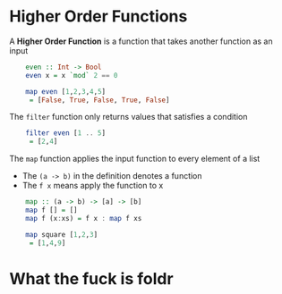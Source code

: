 # Higher Order Functions

A **Higher Order Function** is a function that takes another function as an input

``` Haskell
    even :: Int -> Bool
    even x = x `mod` 2 == 0

    map even [1,2,3,4,5] 
     = [False, True, False, True, False]
```

The `filter` function only returns values that satisfies a condition

``` Haskell
    filter even [1 .. 5]
     = [2,4]
```

The `map` function applies the input function to every element of a list
* The `(a -> b)` in the definition denotes a function
* The `f x` means apply the function to x 
``` Haskell 
    map :: (a -> b) -> [a] -> [b]
    map f [] = []
    map f (x:xs) = f x : map f xs

    map square [1,2,3]
     = [1,4,9]
```

# **What the fuck is foldr**